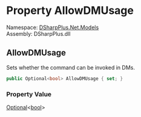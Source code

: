 # Property AllowDMUsage

Namespace: [DSharpPlus.Net.Models](DSharpPlus.Net.Models.md)  
Assembly: DSharpPlus.dll

## <a id="DSharpPlus_Net_Models_ApplicationCommandEditModel_AllowDMUsage"></a>AllowDMUsage

Sets whether the command can be invoked in DMs.

```csharp
public Optional<bool> AllowDMUsage { set; }
```

### Property Value

[Optional](DSharpPlus.Entities.Optional\-1.md)<[bool](https://learn.microsoft.com/dotnet/api/system.boolean)\>

